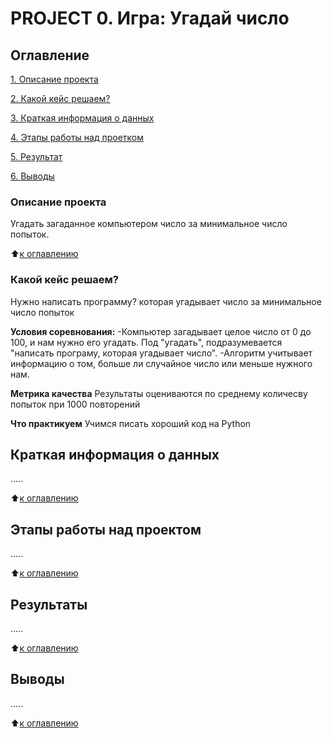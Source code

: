 # PROJECT 0. Игра: Угадай число

## Оглавление
[1. Описание проекта](https://github.com/ElizavetaKhr/sf_data_science/tree/main/Project%200)

[2. Какой кейс решаем?]()

[3. Краткая информация о данных]()

[4. Этапы работы над проетком]()

[5. Результат]()

[6. Выводы]()

### Описание проекта
Угадать загаданное компьютером число за минимальное число попыток.

:arrow_up:[к оглавлению]()


### Какой кейс решаем?
Нужно написать программу? которая угадывает число за минимальное число попыток

**Условия соревнования:**
-Компьютер загадывает целое число от 0 до 100, и нам нужно его угадать. Под "угадать", подразумевается "написать програму, которая угадывает число".
-Алгоритм учитывает информацию о том, больше ли случайное число или меньше нужного нам.

**Метрика качества**
Результаты оцениваются по среднему количесву попыток при 1000 повторений

**Что практикуем**
Учимся писать хороший код на Python

## Краткая информация о данных
.....

:arrow_up:[к оглавлению]()

## Этапы работы над проектом
.....

:arrow_up:[к оглавлению]()

## Результаты
.....

:arrow_up:[к оглавлению]()

## Выводы
.....

:arrow_up:[к оглавлению]()